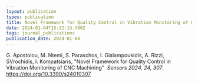 ```yaml
---
layout: publication
types: publication
title: Novel Framework for Quality Control in Vibration Monitoring of CNC Machining
date: 2024-01-04T15:22:13.780Z
tags: journal_publications
publication_date: 2024-01-04
---
```

<!--StartFragment-->

G. Apostolou, M. Ntemi, S. Paraschos, I. Gialampoukidis, A. Rizzi, SVrochidis, I. Kompatsiaris, "Novel Framework for Quality Control in Vibration Monitoring of CNC Machining"  *Sensors 2024, 24, 307*. https://doi.org/10.3390/s24010307

<!--EndFragment-->